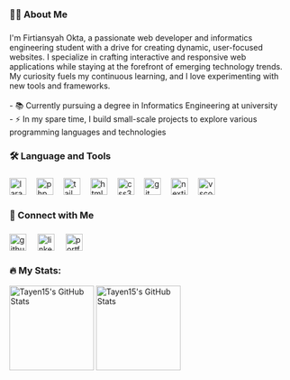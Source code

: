 <h3 align="left">👩‍💻 About Me</h3>

###

<p align="left">I'm Firtiansyah Okta, a passionate web developer and informatics engineering student with a drive for creating dynamic, user-focused websites. I specialize in crafting interactive and responsive web applications while staying at the forefront of emerging technology trends. My curiosity fuels my continuous learning, and I love experimenting with new tools and frameworks.<br><br>- 📚 Currently pursuing a degree in Informatics Engineering at university<br>- ⚡ In my spare time, I build small-scale projects to explore various programming languages and technologies</p>

###

<h3 align="left">🛠 Language and Tools</h3>

###

<div align="left">
  <img src="https://img.shields.io/badge/Laravel-FF2D20?style=flat&logo=laravel&logoColor=white&labelColor=181818&color=FF2D20" height="30" alt="laravel badge" />
  <img width="10" />
  <img src="https://img.shields.io/badge/PHP-777BB4?style=flat&logo=php&logoColor=white&labelColor=181818&color=777BB4" height="30" alt="php badge" />
  <img width="10" />
  <img src="https://img.shields.io/badge/Tailwind_CSS-38B2AC?style=flat&logo=tailwind-css&logoColor=white&labelColor=181818&color=38B2AC" height="30" alt="tailwindcss badge" />
  <img width="10" />
  <img src="https://img.shields.io/badge/HTML5-E34F26?style=flat&logo=html5&logoColor=white&labelColor=181818&color=E34F26" height="30" alt="html5 badge" />
  <img width="10" />
  <img src="https://img.shields.io/badge/CSS3-1572B6?style=flat&logo=css3&logoColor=white&labelColor=181818&color=1572B6" height="30" alt="css3 badge" />
  <img width="10" />
  <img src="https://img.shields.io/badge/Git-F05032?style=flat&logo=git&logoColor=white&labelColor=181818&color=F05032" height="30" alt="git badge" />
  <img width="10" />
  <img src="https://img.shields.io/badge/Next.js-000000?style=flat&logo=next.js&logoColor=white&labelColor=181818&color=000000" height="30" alt="nextjs badge" />
  <img width="10" />
  <img src="https://img.shields.io/badge/Editor-VSCode-informational?style=flat&logo=visual-studio-code&logoColor=white&labelColor=181818&color=050F2C" height="30" alt="vscode badge" />
</div>

###

<h3 align="left">🤝 Connect with Me</h3>

###

<div align="left">
  <a href="https://github.com/Tayen15"><img src="https://img.shields.io/badge/GitHub-181717?style=flat&logo=github&logoColor=white&labelColor=181818&color=181717" height="30" alt="github badge" /></a>
  <img width="12" />
  <a href="https://www.linkedin.com/in/your-linkedin-profile"><img src="https://img.shields.io/badge/LinkedIn-0A66C2?style=flat&logo=linkedin&logoColor=white&labelColor=181818&color=0A66C2" height="30" alt="linkedin badge" /></a>
  <img width="12" />
  <a href="https://firtiansyah.oktaa.my.id"><img src="https://img.shields.io/badge/Portfolio-FF6F61?style=flat&logo=web&logoColor=white&labelColor=181818&color=FF6F61" height="30" alt="portfolio badge" /></a>
</div>

###

<h3 align="left">🔥 My Stats:</h3>

<div>
  <img src="https://github-readme-stats.vercel.app/api?username=Tayen15&theme=tokyonight&show_icons=true&hide_border=true&count_private=true" height="150" alt="Tayen15's GitHub Stats" />
  <img src="https://github-readme-stats.vercel.app/api/top-langs/?username=Tayen15&theme=tokyonight&show_icons=true&hide_border=true&layout=compact" height="150" alt="Tayen15's GitHub Stats" />
</div>
